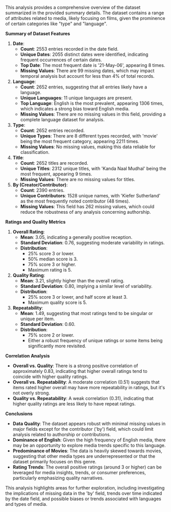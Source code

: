 This analysis provides a comprehensive overview of the dataset summarized in the provided summary details. The dataset contains a range of attributes related to media, likely focusing on films, given the prominence of certain categories like "type" and "language".

**Summary of Dataset Features**

1. **Date**:
    - **Count**: 2553 entries recorded in the date field.
    - **Unique Dates**: 2055 distinct dates were identified, indicating frequent occurrences of certain dates.
    - **Top Date**: The most frequent date is '21-May-06', appearing 8 times.
    - **Missing Values**: There are 99 missing dates, which may impact temporal analysis but account for less than 4% of total records.
2. **Language**:
    - **Count**: 2652 entries, suggesting that all entries likely have a language.
    - **Unique Languages**: 11 unique languages are present.
    - **Top Language**: English is the most prevalent, appearing 1306 times, which indicates a strong bias toward English media.
    - **Missing Values**: There are no missing values in this field, providing a complete language dataset for analysis.
3. **Type**:
    - **Count**: 2652 entries recorded.
    - **Unique Types**: There are 8 different types recorded, with 'movie' being the most frequent category, appearing 2211 times.
    - **Missing Values**: No missing values, making this data reliable for classification.
4. **Title**:
    - **Count**: 2652 titles are recorded.
    - **Unique Titles**: 2312 unique titles, with 'Kanda Naal Mudhal' being the most frequent, appearing 9 times.
    - **Missing Values**: There are no missing values for titles.
5. **By (Creator/Contributor)**:
    - **Count**: 2390 entries.
    - **Unique Contributors**: 1528 unique names, with 'Kiefer Sutherland' as the most frequently noted contributor (48 times).
    - **Missing Values**: This field has 262 missing values, which could reduce the robustness of any analysis concerning authorship.

**Ratings and Quality Metrics**

1. **Overall Rating**:
    - **Mean**: 3.05, indicating a generally positive reception.
    - **Standard Deviation**: 0.76, suggesting moderate variability in ratings.
    - **Distribution**:
        - 25% score 3 or lower.
        - 50% median score is 3.
        - 75% score 3 or higher.
        - Maximum rating is 5.
2. **Quality Rating**:
    - **Mean**: 3.21, slightly higher than the overall rating.
    - **Standard Deviation**: 0.80, implying a similar level of variability.
    - **Distribution**:
        - 25% score 3 or lower, and half score at least 3.
        - Maximum quality score is 5.
3. **Repeatability**:
    - **Mean**: 1.49, suggesting that most ratings tend to be singular or unique per item.
    - **Standard Deviation**: 0.60.
    - **Distribution**:
        - 75% score 2 or lower.
        - Either a robust frequency of unique ratings or some items being significantly more revisited.

**Correlation Analysis**

- **Overall vs. Quality**: There is a strong positive correlation of approximately 0.83, indicating that higher overall ratings tend to coincide with higher quality ratings.
- **Overall vs. Repeatability**: A moderate correlation (0.51) suggests that items rated higher overall may have more repeatability in ratings, but it's not overly strong.
- **Quality vs. Repeatability**: A weak correlation (0.31), indicating that higher quality ratings are less likely to have repeat ratings.

**Conclusions**

- **Data Quality**: The dataset appears robust with minimal missing values in major fields except for the contributor ('by') field, which could limit analysis related to authorship or contributions.
- **Dominance of English**: Given the high frequency of English media, there may be an opportunity to explore media trends specific to this language.
- **Predominance of Movies**: The data is heavily skewed towards movies, suggesting that other media types are underrepresented or that the dataset primarily focuses on this genre.
- **Rating Trends**: The overall positive ratings (around 3 or higher) can be leveraged for media insights, trends, or consumer preferences, particularly emphasizing quality narratives.

This analysis highlights areas for further exploration, including investigating the implications of missing data in the 'by' field, trends over time indicated by the date field, and possible biases or trends associated with languages and types of media.
